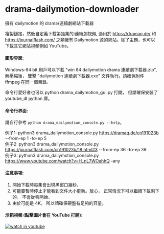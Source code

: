 # drama-dailymotion-downloader
擁有 dailymotion 的 drama/連續劇網站下載器  

複製鏈接，然後自定義下載第幾集的i連續劇視頻, 適用於 https://dramaq.de/ 和 https://journalflash.com/ 之類擁有 Dailymotion 源的網站。除了主題，也可以下載其它網站視頻例如 YouTube。

#### 圖形界面:
Windows-64 bit 用戶可以下載 "win 64 dailymotion drama 連續劇下載器.zip", 解壓縮後， 雙擊 "dailymotion 連續劇下載器.exe" 文件執行。請確保附件 ffmpeg 在同一個目錄。 

命令行愛好者也可以 python drama_dailymotion_gui.py 打開， 但請確保安裝了 youtube_dl python 庫。

#### 命令行界面:
請自行參考 `python drama_dailymotion_console.py --help`。

例子1: python3 drama_dailymotion_console.py https://dramaq.de/cn191023b --from-ep 1 -to-ep 5  
例子2: python3 drama_dailymotion_console.py https://journalflash.com/cn191023b/18.html#3 --from-ep 36 -to-ep 36  
例子3: python3 drama_dailymotion_console.py https://www.youtube.com/watch?v=H_nL7WOehhQ -any  

#### 注意事項:

1. 開始下載時每集會出現黑窗口幾秒。
2. 可能要暫時停止才能看到文件大小更新。放心， 正常情況下可以繼續下載剩下的， 不會從零開始。
3. 由於可能是 4K， 所以請確保硬盤有足夠的容量。

#### 示範視頻 (點擊圖片會在 YouTube 打開):

[![watch in youtube](https://i.ytimg.com/vi/uRGLsl4pPUk/hqdefault.jpg)](https://www.youtube.com/watch?v=uRGLsl4pPUk "Dailymotion Drama 連續劇下載器")
